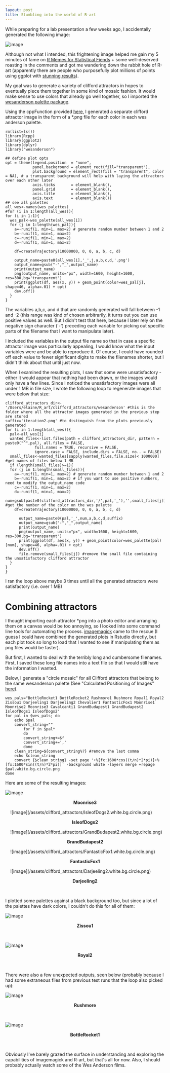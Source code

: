 ```yaml
---
layout: post
title: Stumbling into the world of R-art
---
```


While preparing for a lab presentation a few weeks ago, I accidentally generated the following image:

<!--excerpt-->
![image](/assets/clifford_attractors/ggplot_death.png)


Although not what I intended, this frightening image helped me gain my 5 minutes of fame on [R Memes for Statistical Fiends](https://www.facebook.com/groups/241640089860882/) + some well-deserved roasting in the comments and got me wandering down the rabbit hole of R-art (apparently there are people who purposefully plot millions of points using ggplot with [stunning results](https://github.com/marcusvolz/mathart?utm_campaign=News&utm_medium=Community&utm_source=DataCamp.com)).

My goal was to generate a variety of clifford attractors in hopes to eventually piece them together in some kind of mosaic fashion. It would make sense to use colors that already go well together, so I imported the [wesanderson palette package](https://github.com/karthik/wesanderson). 

Using the cppFunction provided [here](%28https://fronkonstin.com/2017/11/07/drawing-10-million-points-with-ggplot-clifford-attractors/%29), I generated a separate clifford attractor image in the form of a *.png file for each color in each wes anderson palette.
```
rm(list=ls())
library(Rcpp)
library(ggplot2)
library(dplyr)
library("wesanderson")

## define plot opts
opt = theme(legend.position  = "none",
            panel.background = element_rect(fill="transparent"),
            plot.background = element_rect(fill = "transparent", color = NA), # a transparent background will help with laying the attractors over each other later
            axis.ticks       = element_blank(),
            panel.grid       = element_blank(),
            axis.title       = element_blank(),
            axis.text        = element_blank())
## see all palettes
all_wes<-names(wes_palettes)
#for (i in 1:length(all_wes)){
for (i in 1:1){
  wes_pal<-wes_palette(all_wes[i])
  for (j in 1:length(wes_pal)){
    a=-runif(1, min=1, max=2) # generate random number between 1 and 2
    b=-runif(1, min=1, max=2)
    c=-runif(1, min=1, max=2)
    d=-runif(1, min=1, max=2)

    df=createTrajectory(10000000, 0, 0, a, b, c, d)

    output_name=paste0(all_wes[i],'_',j,a,b,c,d,'.png')
    output_name=gsub("-","_",output_name)
    print(output_name)
    png(output_name, units="px", width=1600, height=1600, res=300,bg='transparent')
    print(ggplot(df, aes(x, y)) + geom_point(color=wes_pal[j], shape=46, alpha=.01) + opt)
    dev.off()
  }
}
```

The variables a,b,c, and d that are randomly generated will fall between -1 and -2 (this range was kind of chosen arbitrarily, it turns out you can use positive values as well. But I didn't test that here, because I later rely on the negative sign character ('-') preceding each variable for picking out specific parts of the filename that I want to manipulate later). 

I included the variables in the output file name so that in case a specific attractor image was particularly appealing, I would know what the input variables were and be able to reproduce it. Of course, I could have rounded off each value to fewer significant digits to make the filenames shorter, but I didn't think about that until just now.

When I examined the resulting plots, I saw that some were unsatisfactory - either it would appear that nothing had been drawn, or the images would only have a few lines. Since I noticed the unsatisfactory images were all under 1 MB in file size, I wrote the following loop to regenerate images that were below that size:

```
clifford_attractors_dir<-'/Users/elaine/R_art/clifford_attractors/wesanderson' #this is the folder where all the attractor images generated in the previous step are stored
suffix='iteration2.png' #to distinguish from the plots previously generated
for (i in 1:length(all_wes)){
  pal<-all_wes[i]
  wanted_files<-list.files(path = clifford_attractors_dir, pattern = paste0("^",pal), all.files = FALSE,
             full.names = TRUE, recursive = FALSE,
             ignore.case = FALSE, include.dirs = FALSE, no.. = FALSE)
  small_files<-wanted_files[sapply(wanted_files,file.size)< 1000000] #get names of files below 1 MB
  if (length(small_files)>=1){
  for (j in 1:length(small_files)){
    a=-runif(1, min=1, max=2) # generate random number between 1 and 2
    b=-runif(1, min=1, max=2) # if you want to use positive numbers, need to modify the output_name code
    c=-runif(1, min=1, max=2)
    d=-runif(1, min=1, max=2)
    num=gsub(paste0(clifford_attractors_dir,'/',pal,'_'),'',small_files[j])%>%substr(1,1)%>%as.numeric() #get the number of the color on the wes palette
    df=createTrajectory(10000000, 0, 0, a, b, c, d)

      output_name=paste0(pal,'_',num,a,b,c,d,suffix)
      output_name=gsub("-","_",output_name)
      print(output_name)
      png(output_name, units="px", width=1600, height=1600, res=300,bg='transparent')
      print(ggplot(df, aes(x, y)) + geom_point(color=wes_palette(pal)[num], shape=46, alpha=.01) + opt)
      dev.off()
      file.remove(small_files[j]) #remove the small file containing the unsatisfactory clifford attractor
  }
}
}
```
I ran the loop above maybe 3 times until all the generated attractors were satisfactory (i.e. over 1 MB)

# Combining attractors
I thought importing each attractor *png into a photo editor and arranging them on a canvas would be too annoying, so I looked into some command line tools for automating the process. [imagemagick](https://imagemagick.org/) came to the rescue (I guess I could have combined the generated plots in Rstudio directly, but each plot took so long to load that I wanted to see if manipulating them as png files would be faster). 

But first, I wanted to deal with the terribly long and cumbersome filenames. First, I saved these long file names into a text file so that I would still have the information I wanted.

Below, I generate a "circle mosaic" for all Clifford attractors that belong to the same wesanderson palette (See "Calculated Positioning of Images" [here](http://www.imagemagick.org/Usage/layers/)). 

```
wes_pals="BottleRocket1 BottleRocket2 Rushmore1 Rushmore Royal1 Royal2 Zissou1 Darjeeling1 Darjeeling2 Chevalier1 FantasticFox1 Moonrise1 Moonrise2 Moonrise3 Cavalcanti1 GrandBudapest1 GrandBudapest2 IsleofDogs1 IsleofDogs2"
for pal in $wes_pals; do
    echo $pal
    convert_string=""
        for f in $pal*
        do
        convert_string+=$f
        convert_string+=','
        done
    clean_string=${convert_string%?} #remove the last comma
    echo $clean_string
    convert {$clean_string} -set page '+%[fx:1600*cos((t/n)*2*pi)]+%[fx:1600*sin((t/n)*2*pi)]' -background white -layers merge +repage $pal.white.bg.circle.png
done
```
Here are some of the resulting images: 

![image](/assets/clifford_attractors/Moonrise3.white.bg.circle.png)
<p align="center"><b> Moonrise3 </b></p>  
&nbsp;
&nbsp;
![image](/assets/clifford_attractors/IsleofDogs2.white.bg.circle.png)
<p align="center"><b> IsleofDogs2 </b></p>
&nbsp;
&nbsp;
![image](/assets/clifford_attractors/GrandBudapest2.white.bg.circle.png)
<p align="center"><b> GrandBudapest2 </b></p>
&nbsp;
&nbsp;
![image](/assets/clifford_attractors/FantasticFox1.white.bg.circle.png)
<p align="center"><b> FantasticFox1 </b></p>
&nbsp;
&nbsp;
![image](/assets/clifford_attractors/Darjeeling2.white.bg.circle.png)
<p align="center"><b> Darjeeling2 </b></p>
&nbsp;
&nbsp;

I plotted some palettes against a black background too, but since a lot of the palettes have dark colors, I couldn't do this for all of them: 

![image](/assets/clifford_attractors/Zissou1.circle.png)  
<p align="center"><b> Zissou1 </b></p>
&nbsp;
&nbsp;

![image](/assets/clifford_attractors/Royal2.circle.png)  
<p align="center"><b> Royal2 </b></p>
&nbsp;
&nbsp;

There were also a few unexpected outputs, seen below (probably because I had some extraneous files from previous test runs that the loop also picked up):

![image](/assets/clifford_attractors/Rushmore.white.bg.circle.png)  
<p align="center"><b> Rushmore </b></p>
&nbsp;
&nbsp;

![image](/assets/clifford_attractors/BottleRocket1.white.bg.circle.png)
<p align="center"><b> BottleRocket1 </b></p>
&nbsp;
&nbsp;
  
Obviously I've barely grazed the surface in understanding and exploring the capabilities of imagemagick and R-art, but that's all for now. Also, I should probably actually watch some of the Wes Anderson films. 
